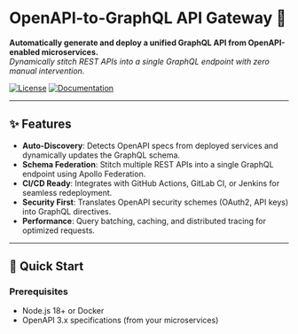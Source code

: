 # OpenAPI-to-GraphQL API Gateway 🚀

**Automatically generate and deploy a unified GraphQL API from OpenAPI-enabled microservices.**  
*Dynamically stitch REST APIs into a single GraphQL endpoint with zero manual intervention.*

[![License](https://img.shields.io/badge/license-MIT-blue?style=flat-square)](LICENSE)
[![Documentation](https://img)](docs/OVERVIEW.md)

---

## ✨ Features

- **Auto-Discovery**: Detects OpenAPI specs from deployed services and dynamically updates the GraphQL schema.
- **Schema Federation**: Stitch multiple REST APIs into a single GraphQL endpoint using Apollo Federation.
- **CI/CD Ready**: Integrates with GitHub Actions, GitLab CI, or Jenkins for seamless redeployment.
- **Security First**: Translates OpenAPI security schemes (OAuth2, API keys) into GraphQL directives.
- **Performance**: Query batching, caching, and distributed tracing for optimized requests.

---

## 🚀 Quick Start

### Prerequisites
- Node.js 18+ or Docker
- OpenAPI 3.x specifications (from your microservices)



